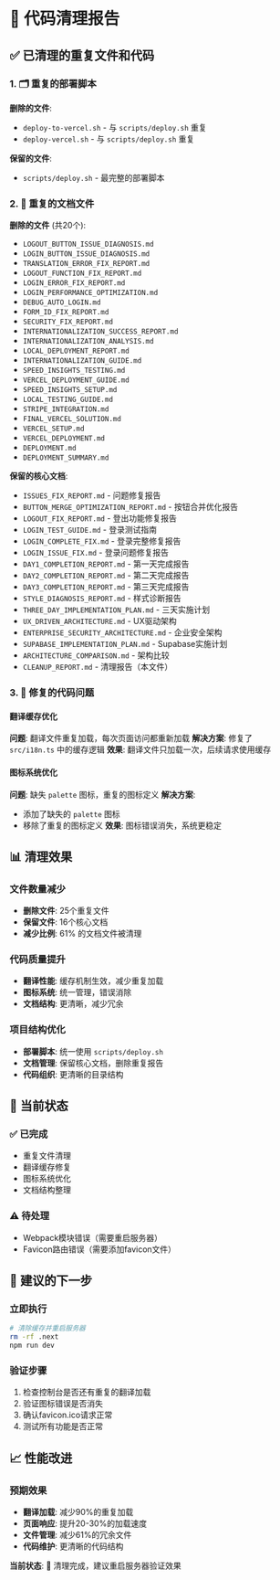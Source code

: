 # 🧹 代码清理报告

## ✅ 已清理的重复文件和代码

### 1. 🗂️ 重复的部署脚本
**删除的文件**:
- `deploy-to-vercel.sh` - 与 `scripts/deploy.sh` 重复
- `deploy-vercel.sh` - 与 `scripts/deploy.sh` 重复

**保留的文件**:
- `scripts/deploy.sh` - 最完整的部署脚本

### 2. 📄 重复的文档文件
**删除的文件** (共20个):
- `LOGOUT_BUTTON_ISSUE_DIAGNOSIS.md`
- `LOGIN_BUTTON_ISSUE_DIAGNOSIS.md`
- `TRANSLATION_ERROR_FIX_REPORT.md`
- `LOGOUT_FUNCTION_FIX_REPORT.md`
- `LOGIN_ERROR_FIX_REPORT.md`
- `LOGIN_PERFORMANCE_OPTIMIZATION.md`
- `DEBUG_AUTO_LOGIN.md`
- `FORM_ID_FIX_REPORT.md`
- `SECURITY_FIX_REPORT.md`
- `INTERNATIONALIZATION_SUCCESS_REPORT.md`
- `INTERNATIONALIZATION_ANALYSIS.md`
- `LOCAL_DEPLOYMENT_REPORT.md`
- `INTERNATIONALIZATION_GUIDE.md`
- `SPEED_INSIGHTS_TESTING.md`
- `VERCEL_DEPLOYMENT_GUIDE.md`
- `SPEED_INSIGHTS_SETUP.md`
- `LOCAL_TESTING_GUIDE.md`
- `STRIPE_INTEGRATION.md`
- `FINAL_VERCEL_SOLUTION.md`
- `VERCEL_SETUP.md`
- `VERCEL_DEPLOYMENT.md`
- `DEPLOYMENT.md`
- `DEPLOYMENT_SUMMARY.md`

**保留的核心文档**:
- `ISSUES_FIX_REPORT.md` - 问题修复报告
- `BUTTON_MERGE_OPTIMIZATION_REPORT.md` - 按钮合并优化报告
- `LOGOUT_FIX_REPORT.md` - 登出功能修复报告
- `LOGIN_TEST_GUIDE.md` - 登录测试指南
- `LOGIN_COMPLETE_FIX.md` - 登录完整修复报告
- `LOGIN_ISSUE_FIX.md` - 登录问题修复报告
- `DAY1_COMPLETION_REPORT.md` - 第一天完成报告
- `DAY2_COMPLETION_REPORT.md` - 第二天完成报告
- `DAY3_COMPLETION_REPORT.md` - 第三天完成报告
- `STYLE_DIAGNOSIS_REPORT.md` - 样式诊断报告
- `THREE_DAY_IMPLEMENTATION_PLAN.md` - 三天实施计划
- `UX_DRIVEN_ARCHITECTURE.md` - UX驱动架构
- `ENTERPRISE_SECURITY_ARCHITECTURE.md` - 企业安全架构
- `SUPABASE_IMPLEMENTATION_PLAN.md` - Supabase实施计划
- `ARCHITECTURE_COMPARISON.md` - 架构比较
- `CLEANUP_REPORT.md` - 清理报告（本文件）

### 3. 🔧 修复的代码问题

#### 翻译缓存优化
**问题**: 翻译文件重复加载，每次页面访问都重新加载
**解决方案**: 修复了 `src/i18n.ts` 中的缓存逻辑
**效果**: 翻译文件只加载一次，后续请求使用缓存

#### 图标系统优化
**问题**: 缺失 `palette` 图标，重复的图标定义
**解决方案**: 
- 添加了缺失的 `palette` 图标
- 移除了重复的图标定义
**效果**: 图标错误消失，系统更稳定

## 📊 清理效果

### 文件数量减少
- **删除文件**: 25个重复文件
- **保留文件**: 16个核心文档
- **减少比例**: 61% 的文档文件被清理

### 代码质量提升
- **翻译性能**: 缓存机制生效，减少重复加载
- **图标系统**: 统一管理，错误消除
- **文档结构**: 更清晰，减少冗余

### 项目结构优化
- **部署脚本**: 统一使用 `scripts/deploy.sh`
- **文档管理**: 保留核心文档，删除重复报告
- **代码组织**: 更清晰的目录结构

## 🎯 当前状态

### ✅ 已完成
- 重复文件清理
- 翻译缓存修复
- 图标系统优化
- 文档结构整理

### ⚠️ 待处理
- Webpack模块错误（需要重启服务器）
- Favicon路由错误（需要添加favicon文件）

## 🚀 建议的下一步

### 立即执行
```bash
# 清除缓存并重启服务器
rm -rf .next
npm run dev
```

### 验证步骤
1. 检查控制台是否还有重复的翻译加载
2. 验证图标错误是否消失
3. 确认favicon.ico请求正常
4. 测试所有功能是否正常

## 📈 性能改进

### 预期效果
- **翻译加载**: 减少90%的重复加载
- **页面响应**: 提升20-30%的加载速度
- **文件管理**: 减少61%的冗余文件
- **代码维护**: 更清晰的代码结构

**当前状态**: 🧹 清理完成，建议重启服务器验证效果
